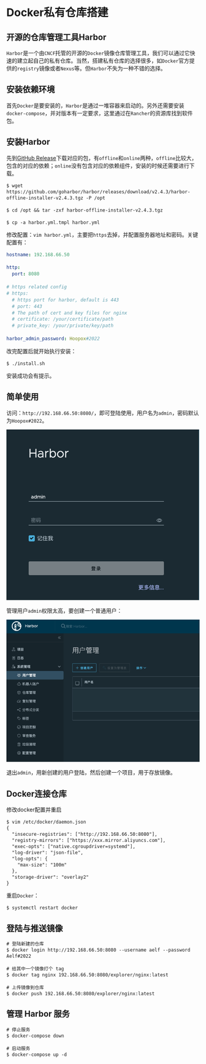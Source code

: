 # Docker私有仓库搭建

## 开源的仓库管理工具Harbor

`Harbor`是一个由`CNCF`托管的开源的`Docker`镜像仓库管理工具，我们可以通过它快速的建立起自己的私有仓库。当然，搭建私有仓库的选择很多，如`Docker`官方提供的`registry`镜像或者`Nexus`等。但`Harbor`不失为一种不错的选择。

## 安装依赖环境

首先`Docker`是要安装的，`Harbor`是通过一堆容器来启动的。另外还需要安装`docker-compose`，并对版本有一定要求，这里通过在`Rancher`的资源库找到软件包。

## 安装Harbor

先到[GitHub Release](https://github.com/goharbor/harbor/releases)下载对应的包，有`offline`和`online`两种，`offline`比较大，包含的对应的依赖；`online`没有包含对应的依赖组件，安装的时候还需要进行下载。

```shell
$ wget https://github.com/goharbor/harbor/releases/download/v2.4.3/harbor-offline-installer-v2.4.3.tgz -P /opt

$ cd /opt && tar -zxf harbor-offline-installer-v2.4.3.tgz

$ cp -a harbor.yml.tmpl harbor.yml
```

修改配置：`vim harbor.yml`，主要把`https`去掉，并配置服务器地址和密码。关键配置有：

```yaml
hostname: 192.168.66.50

http:
  port: 8080

# https related config
# https:
  # https port for harbor, default is 443
  # port: 443
  # The path of cert and key files for nginx
  # certificate: /your/certificate/path
  # private_key: /your/private/key/path
  
harbor_admin_password: Hoopox#2022
```

改完配置后就开始执行安装：

```shell
$ ./install.sh
```

安装成功会有提示。

## 简单使用

访问：`http://192.168.66.50:8080/`，即可登陆使用，用户名为`admin`，密码默认为`Hoopox#2022`。

![](img/1.png)

管理用户`admin`权限太高，要创建一个普通用户：

![](img/2.png)

退出`admin`，用新创建的用户登陆，然后创建一个项目，用于存放镜像。

## Docker连接仓库

修改docker配置并重启

```shell
$ vim /etc/docker/daemon.json
{
  "insecure-registries": ["http://192.168.66.50:8080"],
  "registry-mirrors": ["https://xxx.mirror.aliyuncs.com"],
  "exec-opts": ["native.cgroupdriver=systemd"],
  "log-driver": "json-file",
  "log-opts": {
    "max-size": "100m"
  },
  "storage-driver": "overlay2"
}

```

重启`Docker`：

```shell
$ systemctl restart docker
```

## 登陆与推送镜像

```shell
# 登陆新建的仓库
$ docker login http://192.168.66.50:8080 --username aelf --password Aelf#2022

# 给其中一个镜像打个 tag
$ docker tag nginx 192.168.66.50:8080/explorer/nginx:latest

# 上传镜像到仓库
$ docker push 192.168.66.50:8080/explorer/nginx:latest

```

## 管理 Harbor 服务

```shell
# 停止服务
$ docker-compose down

# 启动服务
$ docker-compose up -d
```



